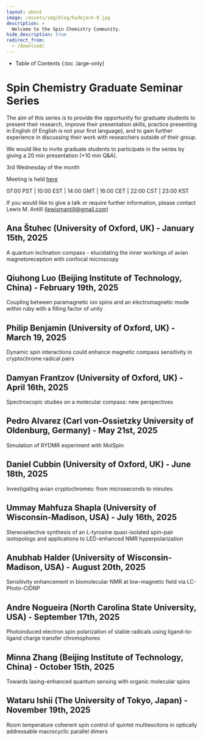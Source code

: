 ```yaml
---
layout: about
image: /assets/img/blog/hydejack-9.jpg
description: >
  Welcome to the Spin Chemistry Community.
hide_description: true
redirect_from:
  - /download/
---
```


<!-- Google tag (gtag.js) -->
<script async src="https://www.googletagmanager.com/gtag/js?id=G-STRM3GYD69"></script>
<script>
  window.dataLayer = window.dataLayer || [];
  function gtag(){dataLayer.push(arguments);}
  gtag('js', new Date());

  gtag('config', 'G-STRM3GYD69');
</script>

- Table of Contents
{:toc .large-only}

# Spin Chemistry Graduate Seminar Series

The aim of this series is to provide the opportunity for graduate students to present their research, improve their presentation skills, practice presenting in English (if English is not your first language), and to gain further experience in discussing their work with researchers outside of their group. 

We would like to invite graduate students to participate in the series by giving a 20 min presentation (+10 min Q&A).

3rd Wednesday of the month

Meeting is held [here](https://riken-jp.zoom.us/j/96309792382?pwd=9rbcZYgA7yfRPINS2MSsEXkoUQq9aJ.1)

07:00 PST | 10:00 EST | 14:00 GMT | 16:00 CET | 22:00 CST | 23:00 KST

If you would like to give a talk or require further information, please contact Lewis M. Antill (lewismantill@gmail.com)

<!-- ![poster](assets/img/SCGSS_poster.jpg){:.tail width="400" height="600" loading="lazy"} -->

## Ana Štuhec (University of Oxford, UK) - January 15th, 2025

A quantum inclination compass - elucidating the inner workings of avian magnetoreception with confocal microscopy

## Qiuhong Luo (Beijing Institute of Technology, China) - February 19th, 2025

Coupling between paramagnetic ion spins and an electromagnetic mode within ruby with a filling factor of unity

## Philip Benjamin (University of Oxford, UK) - March 19, 2025

Dynamic spin interactions could enhance magnetic compass sensitivity in cryptochrome radical pairs

## Damyan Frantzov (University of Oxford, UK) - April 16th, 2025

Spectroscopic studies on a molecular compass: new perspectives

## Pedro Alvarez (Carl von-Ossietzky University of Oldenburg, Germany) - May 21st, 2025

Simulation of RYDMR experiment with MolSpin

## Daniel Cubbin (University of Oxford, UK) - June 18th, 2025

Investigating avian cryptochromes: from microseconds to minutes

## Ummay Mahfuza Shapla (University of Wisconsin-Madison, USA) - July 16th, 2025

Stereoselective synthesis of an L-tyrosine quasi-isolated spin-pair isotopologs and applications to LED-enhanced NMR hyperpolarization

## Anubhab Halder (University of Wisconsin-Madison, USA) - August 20th, 2025

Sensitivity enhancement in biomolecular NMR at low-magnetic field via LC-Photo-CIDNP

## Andre Nogueira (North Carolina State University, USA) - September 17th, 2025

Photoinduced electron spin polarization of stable radicals using ligand-to-ligand charge transfer chromophores

## Minna Zhang (Beijing Institute of Technology, China) - October 15th, 2025

Towards lasing-enhanced quantum sensing with organic molecular spins

## Wataru Ishii (The University of Tokyo, Japan) - November 19th, 2025

Room temperature coherent spin control of quintet multiexcitons in optically addressable macrocyclic parallel dimers

